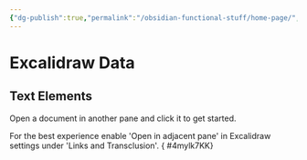 ```yaml
---
{"dg-publish":true,"permalink":"/obsidian-functional-stuff/home-page/","tags":["excalidraw"],"noteIcon":""}
---
```



# Excalidraw Data
## Text Elements
Open a document in another pane and click it to get started.

For the best experience enable 'Open in adjacent pane'
in Excalidraw settings under 'Links and Transclusion'.
{ #4mylk7KK}


